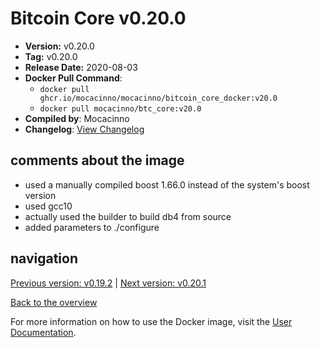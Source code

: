 # Bitcoin Core v0.20.0

- **Version:** v0.20.0
- **Tag:** v0.20.0
- **Release Date:** 2020-08-03
- **Docker Pull Command**:
  - `docker pull ghcr.io/mocacinno/mocacinno/bitcoin_core_docker:v20.0`
  - `docker pull mocacinno/btc_core:v20.0`
- **Compiled by**: Mocacinno
- **Changelog**: [View Changelog](https://github.com/bitcoin/bitcoin/blob/v0.20.0/doc/release-notes.md)

## comments about the image

- used a manually compiled boost 1.66.0 instead of the system's boost version
- used gcc10
- actually used the builder to build db4 from source
- added parameters to ./configure

## navigation

[Previous version: v0.19.2](./v19.2.md) | [Next version: v0.20.1](./v20.1.md)

[Back to the overview](./Readme.md)

For more information on how to use the Docker image, visit the [User Documentation](../userdocs/Readme.md).
